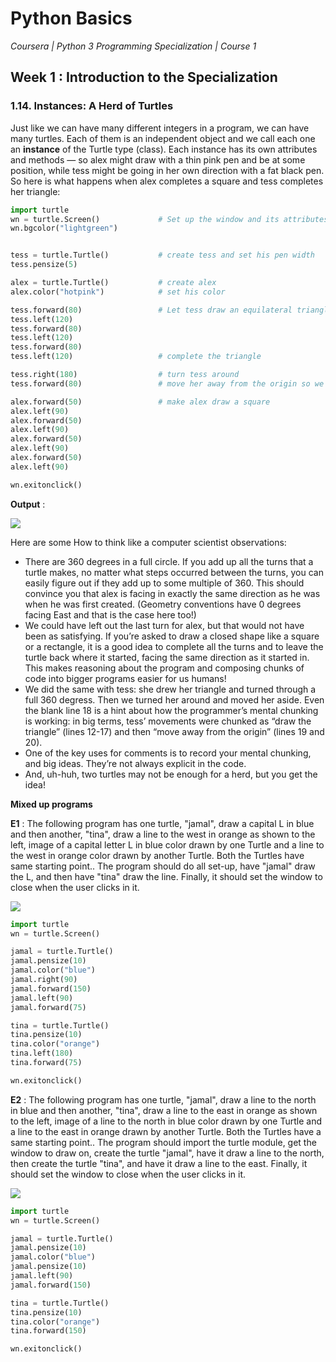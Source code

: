 # Python Basics
*Coursera | Python 3 Programming Specialization | Course 1*

## Week 1 : Introduction to the Specialization
### 1.14. Instances: A Herd of Turtles

Just like we can have many different integers in a program, we can have many turtles. Each of them is an independent object and we call each one an **instance** of the Turtle type (class). Each instance has its own attributes and methods — so alex might draw with a thin pink pen and be at some position, while tess might be going in her own direction with a fat black pen. So here is what happens when alex completes a square and tess completes her triangle:

```python
import turtle
wn = turtle.Screen()             # Set up the window and its attributes
wn.bgcolor("lightgreen")


tess = turtle.Turtle()           # create tess and set his pen width
tess.pensize(5)

alex = turtle.Turtle()           # create alex
alex.color("hotpink")            # set his color

tess.forward(80)                 # Let tess draw an equilateral triangle
tess.left(120)
tess.forward(80)
tess.left(120)
tess.forward(80)
tess.left(120)                   # complete the triangle

tess.right(180)                  # turn tess around
tess.forward(80)                 # move her away from the origin so we can see alex

alex.forward(50)                 # make alex draw a square
alex.left(90)
alex.forward(50)
alex.left(90)
alex.forward(50)
alex.left(90)
alex.forward(50)
alex.left(90)

wn.exitonclick()
```

**Output** :

![](http://i67.tinypic.com/nq4u93.png)

Here are some How to think like a computer scientist observations:

* There are 360 degrees in a full circle. If you add up all the turns that a turtle makes, no matter what steps occurred between the turns, you can easily figure out if they add up to some multiple of 360. This should convince you that alex is facing in exactly the same direction as he was when he was first created. (Geometry conventions have 0 degrees facing East and that is the case here too!)
* We could have left out the last turn for alex, but that would not have been as satisfying. If you’re asked to draw a closed shape like a square or a rectangle, it is a good idea to complete all the turns and to leave the turtle back where it started, facing the same direction as it started in. This makes reasoning about the program and composing chunks of code into bigger programs easier for us humans!
* We did the same with tess: she drew her triangle and turned through a full 360 degress. Then we turned her around and moved her aside. Even the blank line 18 is a hint about how the programmer’s mental chunking is working: in big terms, tess’ movements were chunked as “draw the triangle” (lines 12-17) and then “move away from the origin” (lines 19 and 20).
* One of the key uses for comments is to record your mental chunking, and big ideas. They’re not always explicit in the code.
* And, uh-huh, two turtles may not be enough for a herd, but you get the idea!


**Mixed up programs**

**E1** : The following program has one turtle, "jamal", draw a capital L in blue and then another, "tina", draw a line to the west in orange as shown to the left, image of a capital letter L in blue color drawn by one Turtle and a line to the west in orange color drawn by another Turtle. Both the Turtles have same starting point.. The program should do all set-up, have "jamal" draw the L, and then have "tina" draw the line. Finally, it should set the window to close when the user clicks in it.

![](https://fopp.umsi.education/runestone/static/fopp/_static/TwoTurtles1.png)

```python
import turtle
wn = turtle.Screen()

jamal = turtle.Turtle()
jamal.pensize(10)
jamal.color("blue")
jamal.right(90)
jamal.forward(150)
jamal.left(90)
jamal.forward(75)

tina = turtle.Turtle()
tina.pensize(10)
tina.color("orange")
tina.left(180)
tina.forward(75)

wn.exitonclick()
```


**E2** : The following program has one turtle, "jamal", draw a line to the north in blue and then another, "tina", draw a line to the east in orange as shown to the left, image of a line to the north in blue color drawn by one Turtle and a line to the east in orange drawn by another Turtle. Both the Turtles have a same starting point.. The program should import the turtle module, get the window to draw on, create the turtle "jamal", have it draw a line to the north, then create the turtle "tina", and have it draw a line to the east. Finally, it should set the window to close when the user clicks in it.


![](https://fopp.umsi.education/runestone/static/fopp/_static/TwoTurtlesL.png)

```python
import turtle
wn = turtle.Screen()

jamal = turtle.Turtle()
jamal.pensize(10)
jamal.color("blue")
jamal.pensize(10)
jamal.left(90)
jamal.forward(150)

tina = turtle.Turtle()
tina.pensize(10)
tina.color("orange")
tina.forward(150)

wn.exitonclick()
```
